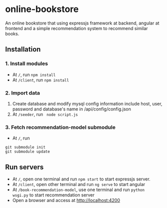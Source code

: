 # online-bookstore
An online bookstore that using expressjs framework at backend, angular at frontend and a simple recommendation system to recommend similar books.

## Installation

### 1. Install modules
- At ```/```, run 
``` npm install ```
- At ```/client```, run
``` npm install ```

### 2. Import data
1. Create database and modify mysql config information include host, user, password and database's name in /api/config/config.json
2. At ```/seeder```, run
``` node script.js```

### 3. Fetch recommendation-model submodule
- At ```/```, run
```
git submodule init
git submodule update
```

## Run servers
- At ```/```, open one terminal and run ```npm start``` to start expressjs server.
- At ```/client```, open other terminal and run ```ng serve``` to start angular
- At ```/book-recommendation-model```, use one terminal and run ```python wsgi.py``` to start recommendation server
- Open a browser and access at <http://localhost:4200>
